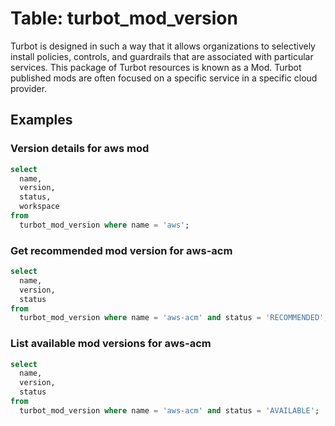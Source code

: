 # Table: turbot_mod_version

Turbot is designed in such a way that it allows organizations to selectively install policies, controls, and guardrails that are associated with particular services. This package of Turbot resources is known as a Mod. Turbot published mods are often focused on a specific service in a specific cloud provider.

## Examples

### Version details for aws mod

```sql
select
  name,
  version,
  status,
  workspace
from 
  turbot_mod_version where name = 'aws';
```

### Get recommended mod version for aws-acm

```sql
select
  name,
  version,
  status
from
  turbot_mod_version where name = 'aws-acm' and status = 'RECOMMENDED';
```

### List available mod versions for aws-acm

```sql
select
  name,
  version,
  status
from
  turbot_mod_version where name = 'aws-acm' and status = 'AVAILABLE';
```
